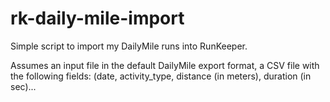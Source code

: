 rk-daily-mile-import
====================

Simple script to import my DailyMile runs into RunKeeper.

Assumes an input file in the default DailyMile export format,
a CSV file with the following fields:
(date, activity_type, distance (in meters), duration (in sec)...
